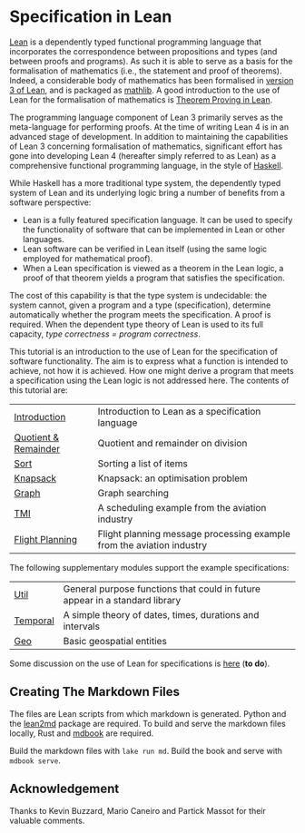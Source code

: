 # Specification in Lean

[Lean](https://leanprover.github.io) is a dependently typed functional programming language that incorporates
the correspondence between propositions and types (and between proofs and programs).
As such it is able to serve as a basis for the formalisation of mathematics (i.e., the
statement and proof of theorems). Indeed, a considerable body of mathematics has
been formalised in [version 3 of Lean](https://leanprover-community.github.io), and is packaged as
[mathlib](https://github.com/leanprover-community/mathlib). A good introduction to the
use of Lean for the formalisation of mathematics is
[Theorem Proving in Lean](https://leanprover.github.io/theorem_proving_in_lean4/).

The programming language component of Lean 3 primarily serves as the meta-language for
performing proofs. At the time of writing Lean 4 is in an advanced stage of development.
In addition to maintaining the capabilities of Lean 3 concerning formalisation of
mathematics, significant effort has gone into developing Lean 4 (hereafter simply
referred to as Lean) as a comprehensive functional programming language, in the style
of [Haskell](https://www.haskell.org).

While Haskell has a more traditional type system, the dependently typed system of Lean
and its underlying logic bring a number of benefits from a software perspective:
* Lean is a fully featured specification language. It can be used to specify the
functionality of software that can be implemented in Lean or other languages.
* Lean software can be verified in Lean itself (using the same logic employed for
mathematical proof).
* When a Lean specification is viewed as a theorem in the Lean logic, a proof of that
theorem yields a program that satisfies the specification.

The cost of this capability is that the type system is undecidable: the system cannot,
given a program and a type (specification), determine automatically whether the program
meets the specification. A proof is required. When the dependent type theory of Lean is
used to its full capacity, _type correctness = program correctness_.

This tutorial is an introduction to the use of Lean for the specification of software
functionality. The aim is to express what a function is intended to achieve, not how
it is achieved. How one might derive a program that meets a specification using the Lean
logic is not addressed here. The contents of this tutorial are:

|   |   |
| - | - |
| [Introduction](md/Introduction.md)    | Introduction to Lean as a specification language |
| [Quotient & Remainder](md/QuotRem.md) | Quotient and remainder on division |
| [Sort](md/Sort.md)                    | Sorting a list of items |
| [Knapsack](md/Knapsack.md)            | Knapsack: an optimisation problem |
| [Graph](md/Graph.md)                  | Graph searching |
| [TMI](md/TMI.md)                      | A scheduling example from the aviation industry |
| [Flight Planning](md/FPL.md)          | Flight planning message processing example from the aviation industry |

The following supplementary modules support the example specifications:

|   |   |
| - | - |
| [Util](md/lib/Util.md)         | General purpose functions that could in future appear in a standard library |
| [Temporal](md/lib/Temporal.md) | A simple theory of dates, times, durations and intervals |
| [Geo](md/lib/Geo.md)           | Basic geospatial entities |

Some discussion on the use of Lean for specifications is [here](Discussion.md) (__to do__).

## Creating The Markdown Files

The files are Lean scripts from which markdown is generated. Python and the [lean2md](https://github.com/arthurpaulino/lean2md) package are required. To build and serve the markdown files locally, Rust and [mdbook](https://github.com/rust-lang/mdBook) are required.

Build the markdown files with `lake run md`.
Build the book and serve with `mdbook serve`.

## Acknowledgement

Thanks to Kevin Buzzard, Mario Caneiro and Partick Massot for their valuable comments.
